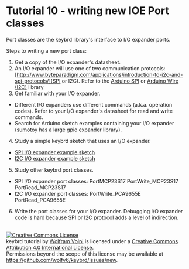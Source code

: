 Tutorial 10 - writing new IOE Port classes
==========================================
Port classes are the keybrd library's interface to I/O expander ports.

Steps to writing a new port class:

1. Get a copy of the I/O expander's datasheet.
2. An I/O expander will use one of two communication protocols: [http://www.byteparadigm.com/applications/introduction-to-i2c-and-spi-protocols/](SPI or I2C).
   Refer to the [Arduino SPI](https://www.arduino.cc/en/Reference/SPI)
   or [Arduino Wire (I2C)](https://www.arduino.cc/en/Reference/Wire) library
3. Get familiar with your I/O expander.
 * Different I/O expanders use different commands (a.k.a. operation codes).
   Refer to your I/O expander's datasheet for read and write commands.
 * Search for Arduino sketch examples containing your I/O expander
   ([sumotoy](https://github.com/sumotoy/gpio_expander) has a large gpio expander library).
4. Study a simple keybrd sketch that uses an I/O expander.
 * [SPI I/O expander example sketch](keybrd_4c_split_with_IOE/keybrd_4c_split_with_IOE.ino)
 * [I2C I/O expander example sketch](../examples/keybrd_PCA9655E/keybrd_PCA9655E.ino)
5. Study other keybrd port classes.
 * SPI I/O expander port classes: PortMCP23S17 PortWrite_MCP23S17 PortRead_MCP23S17
 * I2C I/O expander port classes: PortWrite_PCA9655E PortRead_PCA9655E 
6. Write the port classes for your I/O expander.
   Debugging I/O expander code is hard because SPI or I2C protocol adds a level of indirection.

<br>
<a rel="license" href="https://creativecommons.org/licenses/by/4.0/"><img alt="Creative Commons License" style="border-width:0" src="https://licensebuttons.net/l/by/4.0/88x31.png" /></a><br /><span xmlns:dct="http://purl.org/dc/terms/" property="dct:title">keybrd tutorial</span> by <a xmlns:cc="https://creativecommons.org/ns" href="https://github.com/wolfv6/keybrd" property="cc:attributionName" rel="cc:attributionURL">Wolfram Volpi</a> is licensed under a <a rel="license" href="https://creativecommons.org/licenses/by/4.0/">Creative Commons Attribution 4.0 International License</a>.<br />Permissions beyond the scope of this license may be available at <a xmlns:cc="https://creativecommons.org/ns" href="https://github.com/wolfv6/keybrd/issues/new" rel="cc:morePermissions">https://github.com/wolfv6/keybrd/issues/new</a>.
